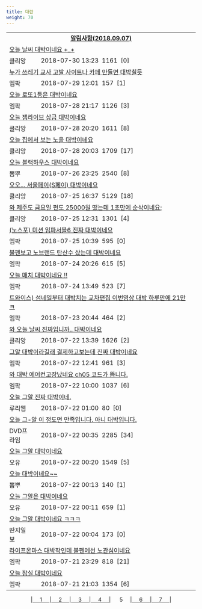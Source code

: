 ```yaml
---
title: 대란
weight: 70
---
```



<table>
<tr class='notice'><td colspan='2'><a href='http://latent.club/notice/'><center><b>알림사항(2018.09.07)</b></center></a></td></tr>
<tr class='title_link'><td colspan="2"><a href="https://www.clien.net/service/board/park/12414845">오늘 날씨 대박이네요 +_+</a></td></tr>
<tr class='title_info'><td width='55px' class=clien>클리앙</td><td>&nbsp;&nbsp;&nbsp;2018-07-30 13:23&nbsp;&nbsp;<span class="view">1161</span>&nbsp;&nbsp;<span class="reply">[0]</span></td></tr>
<tr class='title_link'><td colspan="2"><a href="http://mlbpark.donga.com/mp/b.php?id=201807290021107297&p=1&b=bullpen&m=view&select=sct&site=donga.com">누가 쓰레기 교사 고발 사이트나 카페 만들면 대박칠듯</a></td></tr>
<tr class='title_info'><td width='55px' class=mlb>엠팍</td><td>&nbsp;&nbsp;&nbsp;2018-07-29 12:01&nbsp;&nbsp;<span class="view">157</span>&nbsp;&nbsp;<span class="reply">[1]</span></td></tr>
<tr class='title_link'><td colspan="2"><a href="http://mlbpark.donga.com/mp/b.php?id=201807280021086345&p=1&b=bullpen&m=view&select=sct&site=donga.com">오늘 로또1등은 대박이네요</a></td></tr>
<tr class='title_info'><td width='55px' class=mlb>엠팍</td><td>&nbsp;&nbsp;&nbsp;2018-07-28 21:17&nbsp;&nbsp;<span class="view">1126</span>&nbsp;&nbsp;<span class="reply">[3]</span></td></tr>
<tr class='title_link'><td colspan="2"><a href="https://www.clien.net/service/board/park/12409663">오늘 잼라이브 상금 대박이네요</a></td></tr>
<tr class='title_info'><td width='55px' class=clien>클리앙</td><td>&nbsp;&nbsp;&nbsp;2018-07-28 20:20&nbsp;&nbsp;<span class="view">1611</span>&nbsp;&nbsp;<span class="reply">[8]</span></td></tr>
<tr class='title_link'><td colspan="2"><a href="https://www.clien.net/service/board/park/12409614">오늘 집에서 보는 노을 대박이네요</a></td></tr>
<tr class='title_info'><td width='55px' class=clien>클리앙</td><td>&nbsp;&nbsp;&nbsp;2018-07-28 20:03&nbsp;&nbsp;<span class="view">1709</span>&nbsp;&nbsp;<span class="reply">[17]</span></td></tr>
<tr class='title_link'><td colspan="2"><a href="http://m.ppomppu.co.kr/new/bbs_view.php?id=freeboard&no=5967679&page=1"> 오늘 블랙하우스 대박이네요</a></td></tr>
<tr class='title_info'><td width='55px' class=ppom>뽐뿌</td><td>&nbsp;&nbsp;&nbsp;2018-07-26 23:25&nbsp;&nbsp;<span class="view">2540</span>&nbsp;&nbsp;<span class="reply">[8]</span></td></tr>
<tr class='title_link'><td colspan="2"><a href="https://www.clien.net/service/board/park/12398551">오오... 서울페이(S페이) 대박이네요</a></td></tr>
<tr class='title_info'><td width='55px' class=clien>클리앙</td><td>&nbsp;&nbsp;&nbsp;2018-07-25 16:37&nbsp;&nbsp;<span class="view">5129</span>&nbsp;&nbsp;<span class="reply">[18]</span></td></tr>
<tr class='title_link'><td colspan="2"><a href="https://www.clien.net/service/board/park/12397584">와 제주도 금요일 편도 25000원 떴는데 1초만에 순삭이네요;</a></td></tr>
<tr class='title_info'><td width='55px' class=clien>클리앙</td><td>&nbsp;&nbsp;&nbsp;2018-07-25 12:31&nbsp;&nbsp;<span class="view">1301</span>&nbsp;&nbsp;<span class="reply">[4]</span></td></tr>
<tr class='title_link'><td colspan="2"><a href="http://mlbpark.donga.com/mp/b.php?id=201807250020919767&p=1&b=bullpen&m=view&select=sct&site=donga.com">(노스포) 미션 임파서블6 진짜 대박이네요</a></td></tr>
<tr class='title_info'><td width='55px' class=mlb>엠팍</td><td>&nbsp;&nbsp;&nbsp;2018-07-25 10:39&nbsp;&nbsp;<span class="view">595</span>&nbsp;&nbsp;<span class="reply">[0]</span></td></tr>
<tr class='title_link'><td colspan="2"><a href="http://mlbpark.donga.com/mp/b.php?id=201807240020896847&p=1&b=bullpen&m=view&select=sct&site=donga.com">불펜보고 노브랜드 탄산수 샀는데 대박이네요</a></td></tr>
<tr class='title_info'><td width='55px' class=mlb>엠팍</td><td>&nbsp;&nbsp;&nbsp;2018-07-24 20:26&nbsp;&nbsp;<span class="view">615</span>&nbsp;&nbsp;<span class="reply">[5]</span></td></tr>
<tr class='title_link'><td colspan="2"><a href="http://mlbpark.donga.com/mp/b.php?id=201807240020878952&p=1&b=bullpen&m=view&select=sct&site=donga.com">오늘 매치 대박이네요 !!</a></td></tr>
<tr class='title_info'><td width='55px' class=mlb>엠팍</td><td>&nbsp;&nbsp;&nbsp;2018-07-24 13:49&nbsp;&nbsp;<span class="view">523</span>&nbsp;&nbsp;<span class="reply">[7]</span></td></tr>
<tr class='title_link'><td colspan="2"><a href="http://mlbpark.donga.com/mp/b.php?id=201807230020859128&p=1&b=bullpen&m=view&select=sct&site=donga.com">트와이스) 섬네일부터 대박치는 교차편집 이번영상 대박 하루만에 21만 ㅋ</a></td></tr>
<tr class='title_info'><td width='55px' class=mlb>엠팍</td><td>&nbsp;&nbsp;&nbsp;2018-07-23 20:44&nbsp;&nbsp;<span class="view">464</span>&nbsp;&nbsp;<span class="reply">[2]</span></td></tr>
<tr class='title_link'><td colspan="2"><a href="https://www.clien.net/service/board/park/12386080">와 오늘 날씨 진짜입니까.. 대박이네요</a></td></tr>
<tr class='title_info'><td width='55px' class=clien>클리앙</td><td>&nbsp;&nbsp;&nbsp;2018-07-22 13:39&nbsp;&nbsp;<span class="view">1626</span>&nbsp;&nbsp;<span class="reply">[2]</span></td></tr>
<tr class='title_link'><td colspan="2"><a href="http://mlbpark.donga.com/mp/b.php?id=201807220020799671&p=1&b=bullpen&m=view&select=sct&site=donga.com">그알 대박이라길래 결제하고보는데 진짜 대박이네요</a></td></tr>
<tr class='title_info'><td width='55px' class=mlb>엠팍</td><td>&nbsp;&nbsp;&nbsp;2018-07-22 12:41&nbsp;&nbsp;<span class="view">961</span>&nbsp;&nbsp;<span class="reply">[3]</span></td></tr>
<tr class='title_link'><td colspan="2"><a href="http://mlbpark.donga.com/mp/b.php?id=201807220020795021&p=1&b=bullpen&m=view&select=sct&site=donga.com">와 대박 에어컨고장났네요 ch05 코드가 뜹니다.</a></td></tr>
<tr class='title_info'><td width='55px' class=mlb>엠팍</td><td>&nbsp;&nbsp;&nbsp;2018-07-22 10:00&nbsp;&nbsp;<span class="view">1037</span>&nbsp;&nbsp;<span class="reply">[6]</span></td></tr>
<tr class='title_link'><td colspan="2"><a href="http://m.ruliweb.com/community/board/300148/read/32402903">오늘 그알 진짜 대박이네.</a></td></tr>
<tr class='title_info'><td width='55px' class=ruli>루리웹</td><td>&nbsp;&nbsp;&nbsp;2018-07-22 01:00&nbsp;&nbsp;<span class="view">80</span>&nbsp;&nbsp;<span class="reply">[0]</span></td></tr>
<tr class='title_link'><td colspan="2"><a href="https://dvdprime.com/g2/bbs/board.php?bo_table=comm&wr_id=18303606">오늘 그-알 이 정도면 만족입니다. 아니 대박입니다.</a></td></tr>
<tr class='title_info'><td width='55px' class=dvd>DVD프라임</td><td>&nbsp;&nbsp;&nbsp;2018-07-22 00:35&nbsp;&nbsp;<span class="view">2285</span>&nbsp;&nbsp;<span class="reply">[34]</span></td></tr>
<tr class='title_link'><td colspan="2"><a href="http://m.todayhumor.co.kr/view.php?table=sisa&no=1085853&page=1">오늘 그알 대박이네요</a></td></tr>
<tr class='title_info'><td width='55px' class=Ou>오유</td><td>&nbsp;&nbsp;&nbsp;2018-07-22 00:20&nbsp;&nbsp;<span class="view">1549</span>&nbsp;&nbsp;<span class="reply">[5]</span></td></tr>
<tr class='title_link'><td colspan="2"><a href="http://m.ppomppu.co.kr/new/bbs_view.php?id=freeboard&no=5958873&page=1"> 오늘 대박이네요~~</a></td></tr>
<tr class='title_info'><td width='55px' class=ppom>뽐뿌</td><td>&nbsp;&nbsp;&nbsp;2018-07-22 00:13&nbsp;&nbsp;<span class="view">140</span>&nbsp;&nbsp;<span class="reply">[1]</span></td></tr>
<tr class='title_link'><td colspan="2"><a href="http://m.todayhumor.co.kr/view.php?table=sisa&no=1085843&page=1">오늘 그알은 대박이네요</a></td></tr>
<tr class='title_info'><td width='55px' class=Ou>오유</td><td>&nbsp;&nbsp;&nbsp;2018-07-22 00:11&nbsp;&nbsp;<span class="view">659</span>&nbsp;&nbsp;<span class="reply">[1]</span></td></tr>
<tr class='title_link'><td colspan="2"><a href="http://www.ddanzi.com/free/522163746">오늘 그알 대박이네요 ㅋㅋㅋ </a></td></tr>
<tr class='title_info'><td width='55px' class=ddan>딴지일보</td><td>&nbsp;&nbsp;&nbsp;2018-07-22 00:04&nbsp;&nbsp;<span class="view">173</span>&nbsp;&nbsp;<span class="reply">[0]</span></td></tr>
<tr class='title_link'><td colspan="2"><a href="http://mlbpark.donga.com/mp/b.php?id=201807210020782619&p=1&b=bullpen&m=view&select=sct&site=donga.com">라이프온마스 대박작인데 불펜에선 노관심이네요</a></td></tr>
<tr class='title_info'><td width='55px' class=mlb>엠팍</td><td>&nbsp;&nbsp;&nbsp;2018-07-21 23:29&nbsp;&nbsp;<span class="view">818</span>&nbsp;&nbsp;<span class="reply">[21]</span></td></tr>
<tr class='title_link'><td colspan="2"><a href="http://mlbpark.donga.com/mp/b.php?id=201807210020771816&p=1&b=bullpen&m=view&select=sct&site=donga.com">오늘 잠실 대박이네요</a></td></tr>
<tr class='title_info'><td width='55px' class=mlb>엠팍</td><td>&nbsp;&nbsp;&nbsp;2018-07-21 21:03&nbsp;&nbsp;<span class="view">1354</span>&nbsp;&nbsp;<span class="reply">[6]</span></td></tr>
</table><center><span class="foot_index"><td>|<a href="../">&nbsp;&nbsp;&nbsp;&nbsp;&nbsp;1&nbsp;&nbsp;&nbsp;&nbsp;&nbsp;</a></td><td>|<a href="../page2/">&nbsp;&nbsp;&nbsp;&nbsp;&nbsp;2&nbsp;&nbsp;&nbsp;&nbsp;&nbsp;</a></td><td>|<a href="../page3/">&nbsp;&nbsp;&nbsp;&nbsp;&nbsp;3&nbsp;&nbsp;&nbsp;&nbsp;&nbsp;</a></td><td>|<a href="../page4/">&nbsp;&nbsp;&nbsp;&nbsp;&nbsp;4&nbsp;&nbsp;&nbsp;&nbsp;&nbsp;</a></td><td>| &nbsp;&nbsp;&nbsp;&nbsp;&nbsp;5&nbsp;&nbsp;&nbsp;&nbsp;&nbsp;</a></td><td>|<a href="../page6/">&nbsp;&nbsp;&nbsp;&nbsp;&nbsp;6&nbsp;&nbsp;&nbsp;&nbsp;&nbsp;</a></td><td>|<a href="../page7/">&nbsp;&nbsp;&nbsp;&nbsp;&nbsp;7&nbsp;&nbsp;&nbsp;&nbsp;&nbsp;</a>|</td></tr></span></center>
